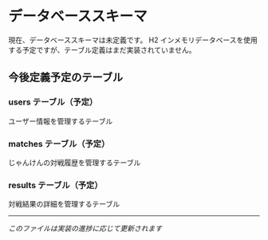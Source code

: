 # データベーススキーマ

現在、データベーススキーマは未定義です。
H2 インメモリデータベースを使用する予定ですが、テーブル定義はまだ実装されていません。

## 今後定義予定のテーブル

### users テーブル（予定）
ユーザー情報を管理するテーブル

### matches テーブル（予定）
じゃんけんの対戦履歴を管理するテーブル

### results テーブル（予定）
対戦結果の詳細を管理するテーブル

---
*このファイルは実装の進捗に応じて更新されます*
